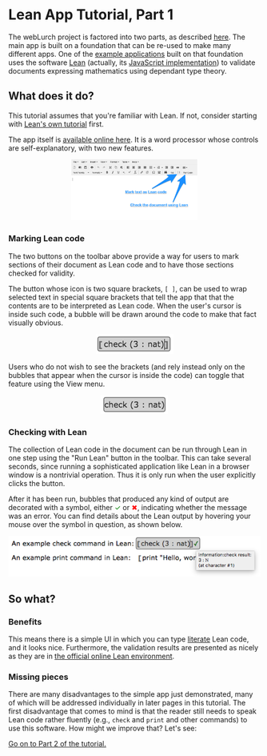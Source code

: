 
# Lean App Tutorial, Part 1

The webLurch project is factored into two parts, as described
[here](../README.md#a-development-platform).  The main app is built on a
foundation that can be re-used to make many different apps.
One of the [example
applications](http://nathancarter.github.io/weblurch/app/index.html)
built on that foundation uses the software
[Lean](http://leanprover.github.io/) (actually, its
[JavaScript implementation](https://github.com/leanprover/lean.js))
to validate documents expressing mathematics using dependant type theory.

## What does it do?

This tutorial assumes that you're familiar with Lean.  If not, consider
starting with [Lean's own tutorial](https://leanprover.github.io/tutorial/)
first.

The app itself is [available online
here](http://nathancarter.github.io/weblurch/app/lean-example.html).
It is a word processor whose controls are self-explanatory, with two new
features.

<p align=center><img src='screenshot-2-buttons.png' width='50%'/></p>

### Marking Lean code

The two buttons on the toolbar above provide a way for users to mark
sections of their document as Lean code and to have those sections checked
for validity.

The button whose icon is two square brackets, `[ ]`, can be used to wrap
selected text in special square brackets that tell the app that that the
contents are to be interpreted as Lean code.  When the user's cursor is
inside such code, a bubble will be drawn around the code to make that fact
visually obvious.

<p align=center><img src='example-bubble.png'/></p>

Users who do not wish to see the brackets (and rely
instead only on the bubbles that appear when the cursor is inside the code)
can toggle that feature using the View menu.

<p align=center><img src='example-bubble-hidden.png'/></p>

### Checking with Lean

The collection of Lean code in the document can be run through Lean in one
step using the "Run Lean" button in the toolbar.  This can take several
seconds, since running a sophisticated application like Lean in a browser
window is a nontrivial operation.  Thus it is only run when the user
explicitly clicks the button.

After it has been run, bubbles that produced any kind of output are
decorated with a symbol, either <font color=green>&#10003;</font> or <font
color=red>&#10006;</font>, indicating whether the message was an error.  You
can find details about the Lean output by hovering your mouse over the
symbol in question, as shown below.

<p align=center><img src='example-validation-detail.png'/></p>

## So what?

### Benefits

This means there is a simple UI in which you can type
[literate](https://en.wikipedia.org/wiki/Literate_programming) Lean code,
and it looks nice.  Furthermore, the validation results are presented as
nicely as they are in [the official online Lean
environment](https://leanprover.github.io/tutorial/?live).

### Missing pieces

There are many disadvantages to the simple app just demonstrated, many of
which will be addressed individually in later pages in this tutorial.  The
first disadvantage that comes to mind is that the reader still needs to
speak Lean code rather fluently (e.g., `check` and `print` and other
commands) to use this software.  How might we improve that?  Let's see:

[Go on to Part 2 of the tutorial.](tutorial-2.md)

